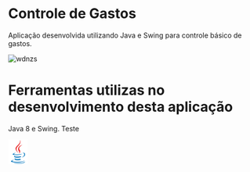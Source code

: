 # Controle de Gastos
Aplicação desenvolvida utilizando Java e Swing para controle básico de gastos.

<p align="left"> 
  <img src="https://komarev.com/ghpvc/?username=wdnzs&label=Profile%20views&color=0e75b6&style=flat" alt="wdnzs" /> 
</p>
 
# Ferramentas utilizas no desenvolvimento desta aplicação

Java 8 e Swing.
Teste

<a></a>
<a href="https://openjdk.org/">
  <img
    src="https://github.com/devicons/devicon/blob/master/icons/java/java-original.svg"
    width="40" 
    height="50"
    alt="Página Oficial do OpenJDK" />
</a>



 

